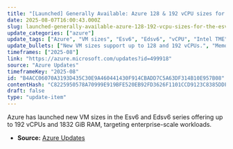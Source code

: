 ```yaml
---
title: "[Launched] Generally Available: Azure 128 & 192 vCPU sizes for the Esv6 and Edsv6 series VMs"
date: 2025-08-07T16:00:43.000Z
slug: launched-generally-available-azure-128-192-vcpu-sizes-for-the-esv6-and-edsv6-series-vms
update_categories: ["azure"]
update_tags: ["Azure", "VM sizes", "Esv6", "Edsv6", "vCPU", "Intel TME"]
update_bullets: ["New VM sizes support up to 128 and 192 vCPUs.", "Memory capacity up to 1832 GiB RAM.", "Suitable for in-memory analytics, large relational databases, and in-memory cache workloads.", "Include Intel Total Memory Encryption (Intel TME) for enhanced security."]
timeframes: ["2025-08"]
link: "https://azure.microsoft.com/updates?id=499918"
source: "Azure Updates"
timeframeKey: "2025-08"
id: "B4ACC06070A3193D435C30E9A460441430F914CBADD7C5A63DF314B10E957B08"
contentHash: "C8225950578A70999E919BFE520EB92FD3626F1101CCD9123C8385DDFC43FEBE"
draft: false
type: "update-item"
---
```


Azure has launched new VM sizes in the Esv6 and Edsv6 series offering up to 192 vCPUs and 1832 GiB RAM, targeting enterprise-scale workloads.

- **Source:** [Azure Updates](https://azure.microsoft.com/updates?id=499918)
